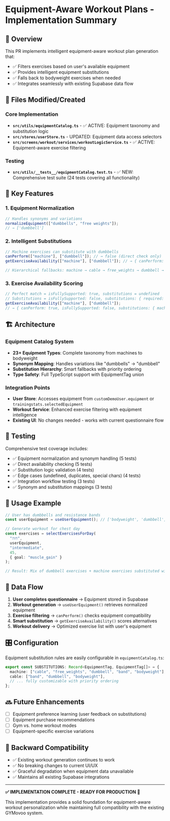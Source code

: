 # Equipment-Aware Workout Plans - Implementation Summary

## 🎯 Overview

This PR implements intelligent equipment-aware workout plan generation that:

- ✅ Filters exercises based on user's available equipment
- ✅ Provides intelligent equipment substitutions
- ✅ Falls back to bodyweight exercises when needed
- ✅ Integrates seamlessly with existing Supabase data flow

## 📁 Files Modified/Created

### Core Implementation

- **`src/utils/equipmentCatalog.ts`** - ✅ ACTIVE: Equipment taxonomy and substitution logic
- **`src/stores/userStore.ts`** - UPDATED: Equipment data access selectors
- **`src/screens/workout/services/workoutLogicService.ts`** - ✅ ACTIVE: Equipment-aware exercise filtering

### Testing

- **`src/utils/__tests__/equipmentCatalog.test.ts`** - ✅ NEW: Comprehensive test suite (24 tests covering all functionality)

## 🔧 Key Features

### 1. Equipment Normalization

```typescript
// Handles synonyms and variations
normalizeEquipment(["dumbbells", "free weights"]);
// → ['dumbbell']
```

### 2. Intelligent Substitutions

```typescript
// Machine exercises can substitute with dumbbells
canPerform(["machine"], ["dumbbell"]); // → false (direct check only)
getExerciseAvailability(["machine"], ["dumbbell"]); // → { canPerform: true, substitutions: { machine: 'dumbbell' } }

// Hierarchical fallbacks: machine → cable → free_weights → dumbbell → band → bodyweight
```

### 3. Exercise Availability Scoring

```typescript
// Perfect match = isFullySupported: true, substitutions = undefined
// Substitutions = isFullySupported: false, substitutions: { required: substitute }
getExerciseAvailability(["machine"], ["dumbbell"]);
// → { canPerform: true, isFullySupported: false, substitutions: { machine: 'dumbbell' } }
```

## 🏗️ Architecture

### Equipment Catalog System

- **23+ Equipment Types**: Complete taxonomy from machines to bodyweight
- **Synonym Mapping**: Handles variations like "dumbbells" → "dumbbell"
- **Substitution Hierarchy**: Smart fallbacks with priority ordering
- **Type Safety**: Full TypeScript support with EquipmentTag union

### Integration Points

- **User Store**: Accesses equipment from `customDemoUser.equipment` or `trainingstats.selectedEquipment`
- **Workout Service**: Enhanced exercise filtering with equipment intelligence
- **Existing UI**: No changes needed - works with current questionnaire flow

## 🧪 Testing

Comprehensive test coverage includes:

- ✅ Equipment normalization and synonym handling (5 tests)
- ✅ Direct availability checking (5 tests)
- ✅ Substitution logic validation (4 tests)
- ✅ Edge cases (undefined, duplicates, special chars) (4 tests)
- ✅ Integration workflow testing (3 tests)
- ✅ Synonym and substitution mappings (3 tests)

## 🚀 Usage Example

```typescript
// User has dumbbells and resistance bands
const userEquipment = useUserEquipment(); // ['bodyweight', 'dumbbell', 'resistance_bands']

// Generate workout for chest day
const exercises = selectExercisesForDay(
  "חזה",
  userEquipment,
  "intermediate",
  45,
  { goal: "muscle_gain" }
);

// Result: Mix of dumbbell exercises + machine exercises substituted with dumbbells
```

## 🔄 Data Flow

1. **User completes questionnaire** → Equipment stored in Supabase
2. **Workout generation** → `useUserEquipment()` retrieves normalized equipment
3. **Exercise filtering** → `canPerform()` checks equipment compatibility
4. **Smart substitution** → `getExerciseAvailability()` scores alternatives
5. **Workout delivery** → Optimized exercise list with user's equipment

## 🎛️ Configuration

Equipment substitution rules are easily configurable in `equipmentCatalog.ts`:

```typescript
export const SUBSTITUTIONS: Record<EquipmentTag, EquipmentTag[]> = {
  machine: ["cable", "free_weights", "dumbbell", "band", "bodyweight"],
  cable: ["band", "dumbbell", "bodyweight"],
  // ... fully customizable with priority ordering
};
```

## 🔜 Future Enhancements

- [ ] Equipment preference learning (user feedback on substitutions)
- [ ] Equipment purchase recommendations
- [ ] Gym vs. home workout modes
- [ ] Equipment-specific exercise variations

## 🧩 Backward Compatibility

- ✅ Existing workout generation continues to work
- ✅ No breaking changes to current UI/UX
- ✅ Graceful degradation when equipment data unavailable
- ✅ Maintains all existing Supabase integrations

---

**✅ IMPLEMENTATION COMPLETE - READY FOR PRODUCTION** 🚀

This implementation provides a solid foundation for equipment-aware workout personalization while maintaining full compatibility with the existing GYMovoo system.
